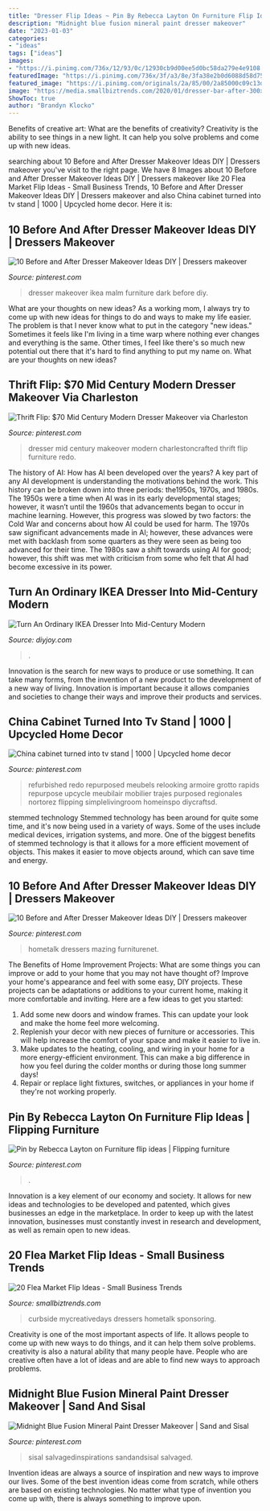 ```yaml
---
title: "Dresser Flip Ideas ~ Pin By Rebecca Layton On Furniture Flip Ideas"
description: "Midnight blue fusion mineral paint dresser makeover"
date: "2023-01-03"
categories:
- "ideas"
tags: ["ideas"]
images:
- "https://i.pinimg.com/736x/12/93/0c/12930cb9d00ee5d0bc58da279e4e9108.jpg"
featuredImage: "https://i.pinimg.com/736x/3f/a3/8e/3fa38e2b0d6088d58d75ddf27bdee1a2.jpg"
featured_image: "https://i.pinimg.com/originals/2a/85/00/2a85000c09c13d3fc437701ded483ad0.png"
image: "https://media.smallbiztrends.com/2020/01/dresser-bar-after-300x478.jpg"
ShowToc: true
author: "Brandyn Klocko"
---
```



Benefits of creative art: What are the benefits of creativity?
Creativity is the ability to see things in a new light. It can help you solve problems and come up with new ideas.

	

		
searching about 10 Before and After Dresser Makeover Ideas DIY | Dressers makeover you've visit to the right page. We have 8 Images about 10 Before and After Dresser Makeover Ideas DIY | Dressers makeover like 20 Flea Market Flip Ideas - Small Business Trends, 10 Before and After Dresser Makeover Ideas DIY | Dressers makeover and also China cabinet turned into tv stand | 1000 | Upcycled home decor. Here it is:
		
    
## 10 Before And After Dresser Makeover Ideas DIY | Dressers Makeover

<img loading=lazy src="https://i.pinimg.com/736x/15/b0/8e/15b08ecee481c173f40f00979eae25e9.jpg" onerror="this.onerror=null;this.src='https://tse2.mm.bing.net/th?id=OIP.9EYxcyvnKm8MaqveNDPi5AHaE8&amp;pid=15.1';" alt="10 Before and After Dresser Makeover Ideas DIY | Dressers makeover">

_Source: pinterest.com_

>dresser makeover ikea malm furniture dark before diy. 

	

What are your thoughts on new ideas?
As a working mom, I always try to come up with new ideas for things to do and ways to make my life easier. The problem is that I never know what to put in the category "new ideas." Sometimes it feels like I'm living in a time warp where nothing ever changes and everything is the same. Other times, I feel like there's so much new potential out there that it's hard to find anything to put my name on. What are your thoughts on new ideas?

    
## Thrift Flip: $70 Mid Century Modern Dresser Makeover Via Charleston

<img loading=lazy src="https://i.pinimg.com/originals/2a/85/00/2a85000c09c13d3fc437701ded483ad0.png" onerror="this.onerror=null;this.src='https://tse4.mm.bing.net/th?id=OIP.tgvR1JizKXgIwwLr-smWbQHaLG&amp;pid=15.1';" alt="Thrift Flip: $70 Mid Century Modern Dresser Makeover via Charleston">

_Source: pinterest.com_

>dresser mid century makeover modern charlestoncrafted thrift flip furniture redo. 

	

The history of AI: How has AI been developed over the years?
A key part of any AI development is understanding the motivations behind the work. This history can be broken down into three periods: the1950s, 1970s, and 1980s. The 1950s were a time when AI was in its early developmental stages; however, it wasn’t until the 1960s that advancements began to occur in machine learning. However, this progress was slowed by two factors: the Cold War and concerns about how AI could be used for harm. The 1970s saw significant advancements made in AI; however, these advances were met with backlash from some quarters as they were seen as being too advanced for their time. The 1980s saw a shift towards using AI for good; however, this shift was met with criticism from some who felt that AI had become excessive in its power.

    
## Turn An Ordinary IKEA Dresser Into Mid-Century Modern

<img loading=lazy src="https://diyjoy.com/wp-content/uploads/2020/06/IKEA-dresser-makeover-1-1.jpg" onerror="this.onerror=null;this.src='https://tse2.mm.bing.net/th?id=OIP.7rfn5kGjRpc_hER4oc4Q1gHaD4&amp;pid=15.1';" alt="Turn An Ordinary IKEA Dresser Into Mid-Century Modern">

_Source: diyjoy.com_

>. 

	

Innovation is the search for new ways to produce or use something. It can take many forms, from the invention of a new product to the development of a new way of living. Innovation is important because it allows companies and societies to change their ways and improve their products and services.

    
## China Cabinet Turned Into Tv Stand | 1000 | Upcycled Home Decor

<img loading=lazy src="https://i.pinimg.com/736x/3f/a3/8e/3fa38e2b0d6088d58d75ddf27bdee1a2.jpg" onerror="this.onerror=null;this.src='https://tse4.mm.bing.net/th?id=OIP.Ynp2tV3Q5aRkO4JLkvC2sgHaHa&amp;pid=15.1';" alt="China cabinet turned into tv stand | 1000 | Upcycled home decor">

_Source: pinterest.com_

>refurbished redo repurposed meubels relooking armoire grotto rapids repurpose upcycle meubilair mobilier trajes purposed regionales nortorez flipping simplelivingroom homeinspo diycraftsd. 

	

stemmed technology
Stemmed technology has been around for quite some time, and it's now being used in a variety of ways. Some of the uses include medical devices, irrigation systems, and more. One of the biggest benefits of stemmed technology is that it allows for a more efficient movement of objects. This makes it easier to move objects around, which can save time and energy.

    
## 10 Before And After Dresser Makeover Ideas DIY | Dressers Makeover

<img loading=lazy src="https://i.pinimg.com/originals/10/46/c3/1046c33b7cc0814671269abf92ced9b0.png" onerror="this.onerror=null;this.src='https://tse1.mm.bing.net/th?id=OIP.uw6IUz0MLbjrmVDgkdzXYAAAAA&amp;pid=15.1';" alt="10 Before and After Dresser Makeover Ideas DIY | Dressers makeover">

_Source: pinterest.com_

>hometalk dressers mazing furniturenet. 

	

The Benefits of Home Improvement Projects: What are some things you can improve or add to your home that you may not have thought of?
Improve your home's appearance and feel with some easy, DIY projects. These projects can be adaptations or additions to your current home, making it more comfortable and inviting. Here are a few ideas to get you started: 
1. Add some new doors and window frames. This can update your look and make the home feel more welcoming. 
2. Replenish your decor with new pieces of furniture or accessories. This will help increase the comfort of your space and make it easier to live in. 
3. Make updates to the heating, cooling, and wiring in your home for a more energy-efficient environment. This can make a big difference in how you feel during the colder months or during those long summer days! 
4. Repair or replace light fixtures, switches, or appliances in your home if they're not working properly.

    
## Pin By Rebecca Layton On Furniture Flip Ideas | Flipping Furniture

<img loading=lazy src="https://i.pinimg.com/736x/12/93/0c/12930cb9d00ee5d0bc58da279e4e9108.jpg" onerror="this.onerror=null;this.src='https://tse2.mm.bing.net/th?id=OIP.hC-r9B35GLS9Xwf2UsJWewHaKv&amp;pid=15.1';" alt="Pin by Rebecca Layton on Furniture flip ideas | Flipping furniture">

_Source: pinterest.com_

>. 

	

Innovation is a key element of our economy and society. It allows for new ideas and technologies to be developed and patented, which gives businesses an edge in the marketplace. In order to keep up with the latest innovation, businesses must constantly invest in research and development, as well as remain open to new ideas.

    
## 20 Flea Market Flip Ideas - Small Business Trends

<img loading=lazy src="https://media.smallbiztrends.com/2020/01/dresser-bar-after-300x478.jpg" onerror="this.onerror=null;this.src='https://tse1.mm.bing.net/th?id=OIP.wjaWiokSEQMB47SJWkQi9gAAAA&amp;pid=15.1';" alt="20 Flea Market Flip Ideas - Small Business Trends">

_Source: smallbiztrends.com_

>curbside mycreativedays dressers hometalk sponsoring. 

	

Creativity is one of the most important aspects of life. It allows people to come up with new ways to do things, and it can help them solve problems. creativity is also a natural ability that many people have. People who are creative often have a lot of ideas and are able to find new ways to approach problems.

    
## Midnight Blue Fusion Mineral Paint Dresser Makeover | Sand And Sisal

<img loading=lazy src="https://i.pinimg.com/originals/27/f8/45/27f84587b4bb9dbe1bdfa64765c6cff1.jpg" onerror="this.onerror=null;this.src='https://tse4.mm.bing.net/th?id=OIP.2d1xuNHkZAuQmtokyyZvVQHaJ8&amp;pid=15.1';" alt="Midnight Blue Fusion Mineral Paint Dresser Makeover | Sand and Sisal">

_Source: pinterest.com_

>sisal salvagedinspirations sandandsisal salvaged. 

	

Invention ideas are always a source of inspiration and new ways to improve our lives. Some of the best invention ideas come from scratch, while others are based on existing technologies. No matter what type of invention you come up with, there is always something to improve upon.

